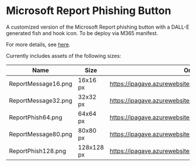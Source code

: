 # Microsoft Report Phishing Button

A customized version of the Microsoft Report phishing button with a DALL-E generated fish and hook icon. To be deploy via M365 manifest.

For more details, see [here](https://learn.microsoft.com/en-us/microsoft-365/security/office-365-security/submissions-users-report-message-add-in-configure?view=o365-worldwide#get-the-report-message-or-the-report-phishing-add-ins-for-your-microsoft-365-gcc-or-gcc-high-organization).

Currently includes assets of the following sizes:

| Name | Size | Original Url | New URL |
| ---- | ---- | ------------ | ------- |
| ReportMessage16.png | 16x16 px | https://ipagave.azurewebsites.net/Images/ReportMessage16.png | https://raw.githubusercontent.com/zarguell/ms-phishing/main/assets/ReportMessage16.png |
| ReportMessage32.png | 32x32 px | https://ipagave.azurewebsites.net/Images/ReportMessage32.png | https://raw.githubusercontent.com/zarguell/ms-phishing/main/assets/ReportMessage32.png |
| ReportPhish64.png | 64x64 px | https://ipagave.azurewebsites.net/Images/ReportPhish64.png | https://raw.githubusercontent.com/zarguell/ms-phishing/main/assets/ReportPhish64.png |
| ReportMessage80.png | 80x80 px | https://ipagave.azurewebsites.net/Images/ReportMessage80.png | https://raw.githubusercontent.com/zarguell/ms-phishing/main/assets/ReportMessage80.png |
| ReportPhish128.png | 128x128 px| https://ipagave.azurewebsites.net/Images/ReportPhish128.png | https://raw.githubusercontent.com/zarguell/ms-phishing/main/assets/ReportPhish128.png |